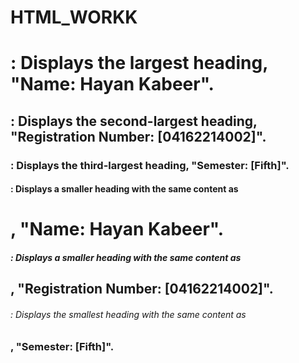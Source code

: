 # HTML_WORKK
<h1>: Displays the largest heading, "Name: Hayan Kabeer".
<h2>: Displays the second-largest heading, "Registration Number: [04162214002]".
<h3>: Displays the third-largest heading, "Semester: [Fifth]".
<h4>: Displays a smaller heading with the same content as <h1>, "Name: Hayan Kabeer".
<h5>: Displays a smaller heading with the same content as <h2>, "Registration Number: [04162214002]".
<h6>: Displays the smallest heading with the same content as <h3>, "Semester: [Fifth]".
